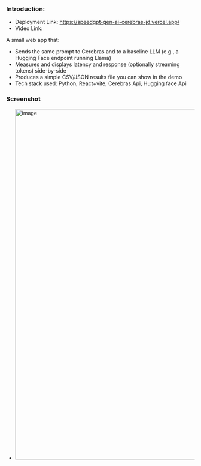 ### Introduction: 
- Deployment Link: https://speedgpt-gen-ai-cerebras-jd.vercel.app/
- Video Link: 

A small web app that:
- Sends the same prompt to Cerebras and to a baseline LLM (e.g., a Hugging Face endpoint running Llama)
- Measures and displays latency and response (optionally streaming tokens) side-by-side
- Produces a simple CSV/JSON results file you can show in the demo
- Tech stack used: Python, React+vite, Cerebras Api, Hugging face Api 

### Screenshot
- <Image width="1408" height="934" alt="image" src="https://github.com/user-attachments/assets/52728d4d-729c-4ea3-8d60-cdd95d0ee803" />
